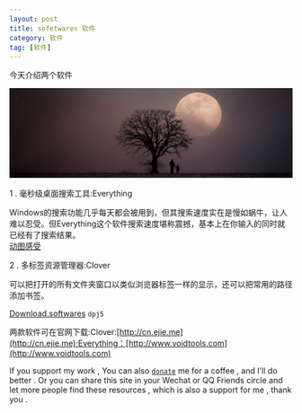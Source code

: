 ```yaml
---
layout: post
title: sofetwares 软件
category: 软件
tag: [软件]
---
```


今天介绍两个软件

<img src="/images/top-head-piature/2017-12-05-two-kinds.jpg" width="600" height="160">

1 . 毫秒级桌面搜索工具:Everything 

Windows的搜索功能几乎每天都会被用到，但其搜索速度实在是慢如蜗牛，让人难以忍受。但Everything这个软件搜索速度堪称震撼，基本上在你输入的同时就已经有了搜索结果。<br/>[动图感受](https://pic4.zhimg.com/50/v2-8c3d393b5728d377f0ee924c6ae4e703_hd.gif)

2 . 多标签资源管理器:Clover 

可以把打开的所有文件夹窗口以类似浏览器标签一样的显示，还可以把常用的路径添加书签。<br/>

[Download.softwares](https://pan.baidu.com/s/1slnz8F7) `dpj5` <br/>

两款软件可在官网下载:Clover:[http://cn.ejie.me](http://cn.ejie.me);Everything：[http://www.voidtools.com](http://www.voidtools.com)

If you support my work , You can also <a href="https://camplus.github.io/donate.html" title="谢谢支持">`donate`</a> me for a coffee , and I'll do better . Or you can share this site in your Wechat or QQ Friends circle and let more people find these resources , which is also a support for me , thank you .

